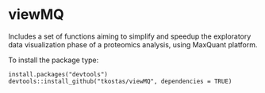 # viewMQ
Includes a set of functions aiming to simplify and speedup the exploratory 
data visualization phase of a proteomics analysis, using MaxQuant platform.

To install the package type:
```
install.packages("devtools")
devtools::install_github("tkostas/viewMQ", dependencies = TRUE)
```
